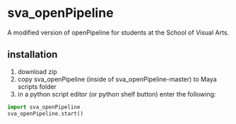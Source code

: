 # sva_openPipeline
A modified version of openPipeline for students at the School of Visual Arts.

## installation
1. download zip
2. copy sva_openPipeline (inside of sva_openPipeline-master) to Maya scripts folder
3. in a python script editor (or python shelf button) enter the following:
```python
import sva_openPipeline
sva_openPipeline.start()
```
